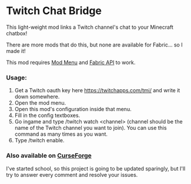 # Twitch Chat Bridge
This light-weight mod links a Twitch channel's chat to your Minecraft chatbox!

There are more mods that do this, but none are available for Fabric... so I made it!

This mod requires [Mod Menu](https://www.curseforge.com/minecraft/mc-mods/modmenu) and [Fabric API](https://www.curseforge.com/minecraft/mc-mods/fabric-api) to work.

### Usage:
1.  Get a Twitch oauth key here https://twitchapps.com/tmi/ and write it down somewhere.
2.  Open the mod menu.
3.  Open this mod's configuration inside that menu.
4.  Fill in the config textboxes.
5.  Go ingame and type /twitch watch \<channel\> (channel should be the name of the Twitch channel you want to join).
You can use this command as many times as you want. 
6.  Type /twitch enable.

### Also available on [CurseForge](https://www.curseforge.com/minecraft/mc-mods/twitch-chat)

I've started school, so this project is going to be updated sparingly, but I'll try to answer every comment and resolve your issues.
